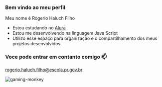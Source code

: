 ### Bem vindo ao meu perfil 

Meu nome é Rogerio Haluch Filho

- Estou estudando no [Alura](https://www.alura.com.br)
- Estou me desenvolvendo na linguagem Java Script
- Utilizo esse espaço para organização e o compartilhamento dos meus projetos desenvolvidos

### Voce pode entrar em contanto comigo 📫

rogerio.haluch.filho@escola.pr.gov.br

![gaming-monkey](https://github.com/rogeriosla556/rogeriosla556/assets/129303323/b7e457c8-f387-417f-9374-a863377a4503)
